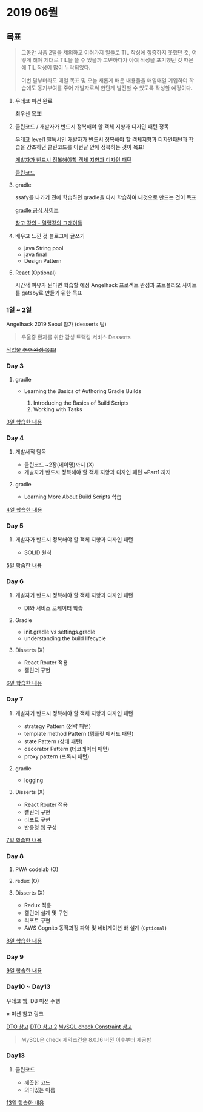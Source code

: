 # 2019 06월

## 목표

> 그동안 처음 2달을 제외하고 여러가지 일들로 TIL 작성에 집중하지 못했던 것, 어떻게 해야 제대로 TIL을 쓸 수 있을까 고민하다가 아얘 작성을 포기했던 것 때문에 TIL 작성이 많이 누락되었다.
>
> 이번 달부터라도 매일 목표 및 오늘 새롭게 배운 내용들을 매일매일 기입하여 학습에도 동기부여를 주어 개발자로써 한단계 발전할 수 있도록 작성할 예정이다.

1. 우테코 미션 완료

    최우선 목표!

2. 클린코드 / 개발자가 반드시 정복해야 할 객체 지향과 디자인 패턴 정독

    우테코 level1 필독서인 개발자가 반드시 정복해야 할 객체지향과 디자인패턴과 학습을 강조하던 클린코드를 이번달 안에 정복하는 것이 목표!

    [개발자가 반드시 정복해야할 객체 지향과 디자인 패턴](https://book.naver.com/bookdb/book_detail.nhn?bid=7255217)

    [클린코드](https://book.naver.com/bookdb/book_detail.nhn?bid=7390287)

3. gradle

    ssafy를 나가기 전에 학습하던 gradle을 다시 학습하여 내것으로 만드는 것이 목표

    [gradle 공식 사이트](https://docs.gradle.org/current/userguide/userguide.html)

    [참고 강의 - 열혈강의 그래이들](https://www.youtube.com/watch?v=s-XZ5B15ZJ0&list=PL7mmuO705dG2pdxCYCCJeAgOeuQN1seZz)

4. 배우고 느낀 것 블로그에 글쓰기

    - java String pool
    - java final
    - Design Pattern

5. React (Optional)

    시간적 여유가 된다면 학습할 예정
    Angelhack 프로젝트 완성과 포트폴리오 사이트를 gatsby로 만들기 위한 목표

### 1일 ~ 2일

Angelhack 2019 Seoul 참가 (desserts 팀)

> 우울증 환자를 위한 감성 트랙킹 서비스 Desserts

[작업물 ~~추후 완성 목표!~~](https://github.com/pkch93/angel_hack_desserts)

### Day 3

1. gradle

    - Learning the Basics of Authoring Gradle Builds

        1. Introducing the Basics of Build Scripts
        2. Working with Tasks

[3일 학습한 내용](Day03.md)

### Day 4

1. 개발서적 탐독

    - 클린코드 ~2장(네이밍)까지 (X)
    - 개발자가 반드시 정복해야 할 객체 지향과 디자인 패턴 ~Part1 까지

2. gradle

    - Learning More About Build Scripts 학습

[4일 학습한 내용](Day04.md)

### Day 5

1. 개발자가 반드시 정복해야 할 객체 지향과 디자인 패턴

    - SOLID 원칙

[5일 학습한 내용](Day05.md)

### Day 6

1. 개발자가 반드시 정복해야 할 객체 지향과 디자인 패턴

    - DI와 서비스 로케이터 학습

2. Gradle

    - init.gradle vs settings.gradle
    - understanding the build lifecycle

3. Disserts (X)

    - React Router 적용
    - 캘린더 구현

[6일 학습한 내용](Day06.md)

### Day 7

1. 개발자가 반드시 정복해야 할 객체 지향과 디자인 패턴

    - strategy Pattern (전략 패턴)
    - template method Pattern (템플릿 메서드 패턴)
    - state Pattern (상태 패턴)
    - decorator Pattern (데코레이터 패턴)
    - proxy pattern (프록시 패턴)

2. gradle

    - logging

3. Disserts (X)

    - React Router 적용
    - 캘린더 구현
    - 리포트 구현
    - 반응형 웹 구성

[7일 학습한 내용](Day07.md)

### Day 8

1. PWA codelab (O)

2. redux (O)

3. Disserts (X)

    - Redux 적용
    - 캘린더 설계 및 구현
    - 리포트 구현
    - AWS Cognito 동작과정 파악 및 네비게이션 바 설계 (`Optional`)

[8일 학습한 내용](Day08.md)

### Day 9

[9일 학습한 내용](Day09.md)

### Day10 ~ Day13

우테코 웹, DB 미션 수행

※ 미션 참고 링크

[DTO 참고](https://www.slipp.net/questions/22)
[DTO 참고 2](https://www.slipp.net/wiki/pages/viewpage.action?pageId=2031636)
[MySQL check Constraint 참고](https://stackoverflow.com/questions/2115497/check-constraint-in-mysql-is-not-working)
> MySQL은 check 제약조건을 8.0.16 버전 이후부터 제공함

### Day13

1. 클린코드
    
    - 깨끗한 코드
    - 의미있는 이름

[13일 학습한 내용](Day13.md)
